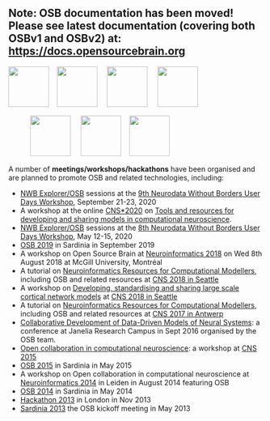 ## Note: OSB documentation has been moved! Please see latest documentation (covering both OSBv1 and OSBv2) at: https://docs.opensourcebrain.org


<p align="centre"><a href="http://www.opensourcebrain.org/docs/Help/Meetings#Sardinia_2013"><img src="http://opensourcebrain.org/attachments/download/42/osbbanner.png" height="80"/></a>  &nbsp;&nbsp;
<a href="http://www.opensourcebrain.org/docs/Help/Meetings#Hackathon_2013"><img src="http://opensourcebrain.org/attachments/download/106/OSBHackathon1.png" height="80"/></a>  &nbsp; &nbsp;
<a href="http://www.opensourcebrain.org/docs/Help/Meetings#OSB_2014"><img src="http://opensourcebrain.org/attachments/download/176/OSBalghero.png" height="80"/></a>  &nbsp; &nbsp;
<a href="http://www.opensourcebrain.org/docs/Help/Meetings#OSB_2015"><img src="https://raw.githubusercontent.com/OpenSourceBrain/OSB_Documentation/master/resources/images/osb2015.png" height="80"/></a> </p>

<p align="centre"> &nbsp; &nbsp; &nbsp; &nbsp; &nbsp; &nbsp;<a href="http://www.opensourcebrain.org/docs/Help/Meetings#CNS_2015"><img src="https://raw.githubusercontent.com/OpenSourceBrain/OSB_Documentation/master/resources/images/CNS2105_WS.png" height="80"/></a>  &nbsp; &nbsp;
<a href="http://www.cnsorg.org/cns-2018-tutorials"><img src="https://raw.githubusercontent.com/NeuralEnsemble/NeuroinformaticsTutorial/master/Exercises/images/Logos.png" height="80"/></a>   &nbsp;&nbsp;
<a href="http://www.opensourcebrain.org/docs/Help/Meetings#Neuroinformatics_2018"><img src="https://raw.githubusercontent.com/OpenSourceBrain/OSB_Documentation/master/resources/images/osb2018.png" height="80"/></a> </p>

A number of **meetings/workshops/hackathons** have been organised and are planned to promote OSB and related technologies, including:

- [NWB Explorer/OSB](http://nwbexplorer.opensourcebrain.org/) sessions at the [9th Neurodata Without Borders User Days Workshop](https://neurodatawithoutborders.github.io/nwb_hackathons/HCK09_2020_Remote/), September 21-23, 2020
- A workshop at the online [CNS*2020](https://www.cnsorg.org/cns-2020) on [Tools and resources for developing and sharing models in computational neuroscience](https://neuralensemble.github.io/Networks_SIG/CNS2020).
- [NWB Explorer/OSB](http://nwbexplorer.opensourcebrain.org/) sessions at the [8th Neurodata Without Borders User Days Workshop](https://neurodatawithoutborders.github.io/nwb_hackathons/HCK08_2020_Remote/), May 12-15, 2020
- [OSB 2019](http://www.opensourcebrain.org/docs/Help/Meetings#OSB_2019) in Sardinia in September 2019
- A workshop on Open Source Brain at [Neuroinformatics 2018](http://www.opensourcebrain.org/docs/Help/Meetings#Neuroinformatics_2018) on Wed 8th August 2018 at McGill University, Montréal
- A tutorial on [Neuroinformatics Resources for Computational Modellers](http://www.cnsorg.org/cns-2018-tutorials), including OSB and related resources at [CNS 2018 in Seattle](http://www.cnsorg.org/cns-2018)
- A workshop on [Developing, standardising and sharing large scale cortical network models](http://www.opensourcebrain.org/docs/Help/Meetings#CNS_2018) at [CNS 2018 in Seattle](http://www.cnsorg.org/cns-2018)
- A tutorial on [Neuroinformatics Resources for Computational Modellers](http://www.cnsorg.org/cns-2017-tutorials#t6), including OSB and related resources at [CNS 2017 in Antwerp](http://www.cnsorg.org/cns-2017)
- [Collaborative Development of Data-Driven Models of Neural Systems](https://www.janelia.org/you-janelia/conferences/collaborative-development-data-driven-models-neural-systems): a conference at Janelia Research Campus in Sept 2016 organised by the OSB team.
- [Open collaboration in computational neuroscience](http://www.opensourcebrain.org/docs/Help/Meetings#CNS_2015): a workshop at [CNS 2015](http://www.cnsorg.org/cns-2015-prague)
- [OSB 2015](http://www.opensourcebrain.org/docs/Help/Meetings#OSB_2015) in Sardinia in May 2015
-   A workshop on Open collaboration in computational neuroscience at [Neuroinformatics 2014](http://www.opensourcebrain.org/docs/Help/Meetings#Neuroinformatics_2014) in Leiden in August 2014 featuring OSB
-   [OSB 2014](http://www.opensourcebrain.org/docs/Help/Meetings#OSB_2014) in Sardinia in May 2014
-   [Hackathon 2013](http://www.opensourcebrain.org/docs/Help/Meetings#Hackathon_2013) in London in Nov 2013
-   [Sardinia 2013](http://www.opensourcebrain.org/docs/Help/Meetings#Sardinia_2013) the OSB kickoff meeting in May 2013
